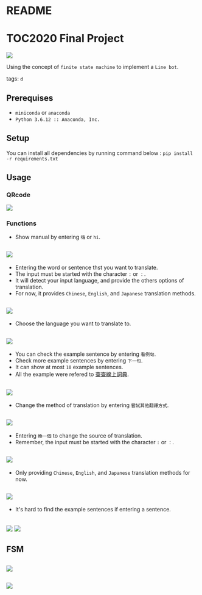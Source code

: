 # README

# TOC2020 Final Project
![](https://i.imgur.com/SiyaVFi.png)

Using the concept of `finite state machine` to implement a `Line bot`.

tags: `d`

## Prerequises
- `miniconda` or `anaconda`
- `Python 3.6.12 :: Anaconda, Inc.`

## Setup
You can install all dependencies by running command below : 
`pip install -r requirements.txt`

## Usage
### QRcode
![](https://i.imgur.com/SwY8sct.png)

### Functions
- Show manual by entering `嗨` or `hi`.

![](https://i.imgur.com/C6WthQO.jpg)
--
- Entering the word or sentence thst you want to translate.
- The input must be started with the character `:` or `：`.
- It will detect your input language, and provide the others options of translation.
- For now, it provides `Chinese`, `English`, and `Japanese` translation methods.

![](https://i.imgur.com/bf1ta8W.jpg)
--
- Choose the language you want to translate to.

![](https://i.imgur.com/q2adt2J.jpg)
--
- You can check the example sentence by entering `看例句`.
- Check more example sentences by entering `下一句`.
- It can show at most `10` example sentences.
- All the example were refered to [查查線上詞典](https://tw.ichacha.net).

![](https://i.imgur.com/wtvZTk2.jpg)
--
- Change the method of translation by entering `嘗試其他翻譯方式`.

![](https://i.imgur.com/iHUJKGp.jpg)
--
- Entering `換一個` to change the source of translation.
- Remember, the input must be started with the character `:` or `：`.

![](https://i.imgur.com/NH4SSK9.jpg)
--
- Only providing `Chinese`, `English`, and `Japanese` translation methods for now.

![](https://i.imgur.com/bTcxwmi.jpg)
--
- It's hard to find the example sentences if entering a sentence.

![](https://i.imgur.com/EL5RIg5.jpg)
![](https://i.imgur.com/uZJgwo8.jpg)
--

## FSM
![](https://i.imgur.com/R8jWp0j.png)
--
![](https://i.imgur.com/4Jtnit9.jpg)
--
